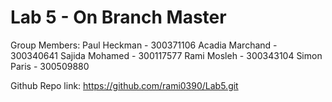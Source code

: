# Lab 5 - On Branch Master

Group Members:
Paul Heckman - 300371106
Acadia Marchand - 300340641
Sajida Mohamed - 300117577
Rami Mosleh - 300343104
Simon Paris - 300509880

Github Repo link: https://github.com/rami0390/Lab5.git
